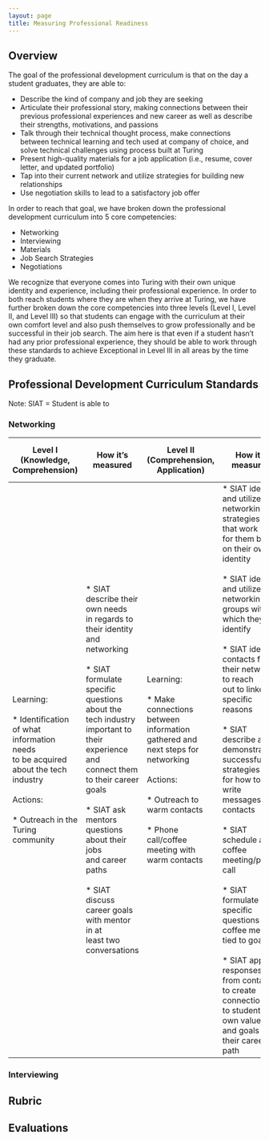 ```yaml
---
layout: page
title: Measuring Professional Readiness
---
```


## Overview
The goal of the professional development curriculum is that on the day a student graduates, they are able to:
* Describe the kind of company and job they are seeking
* Articulate their professional story, making connections between their previous professional experiences and new career as well as describe their strengths, motivations, and passions
* Talk through their technical thought process, make connections between technical learning and tech used at company of choice, and solve technical challenges using process built at Turing
* Present high-quality materials for a job application (i.e., resume, cover letter, and updated portfolio)
* Tap into their current network and utilize strategies for building new relationships
* Use negotiation skills to lead to a satisfactory job offer

In order to reach that goal, we have broken down the professional development curriculum into 5 core competencies:

* Networking
* Interviewing
* Materials
* Job Search Strategies
* Negotiations

We recognize that everyone comes into Turing with their own unique identity and experience, including their professional experience. In order to both reach students where they are when they arrive at Turing, we have further broken down the core competencies into three levels (Level I, Level II, and Level III) so that students can engage with the curriculum at their own comfort level and also push themselves to grow professionally and be successful in their job search. The aim here is that even if a student hasn’t had any prior professional experience, they should be able to work through these standards to achieve Exceptional in Level III in all areas by the time they graduate. 

## Professional Development Curriculum Standards
Note: SIAT = Student is able to

### Networking

| Level I (Knowledge, Comprehension) | How it’s measured | Level II (Comprehension, Application) | How it’s measured | Level III (Application, Analysis, Synthesis) | How it’s measured |
|-|-|-|-|-|-|
| Learning:<br><br>* Identification of what information needs<br> to be acquired about the tech industry<br><br>Actions: <br><br>* Outreach in the Turing community | * SIAT describe their own needs <br>in regards to their identity and networking<br><br>* SIAT formulate specific questions about the <br>tech industry important to their experience and <br>connect them to their career goals<br><br>* SIAT ask mentors questions about their jobs <br>and career paths<br><br>* SIAT discuss career goals with mentor in at <br>least two conversations | Learning:<br><br>* Make connections between information <br>gathered and next steps for networking<br><br>Actions:<br><br>* Outreach to warm contacts<br><br>* Phone call/coffee meeting with warm contacts | * SIAT identify and utilize networking strategies <br>that work best for them based on their own identity<br><br>* SIAT identify and utilize networking groups with <br>which they identify <br><br>* SIAT identify contacts from their network to reach <br>out to linked to specific reasons<br><br>* SIAT describe and demonstrate successful strategies <br>for how to write messages to contacts<br><br>* SIAT schedule a coffee meeting/phone call<br><br>* SIAT formulate specific questions for coffee meeting <br>tied to goals <br><br>* SIAT apply responses from contact to create connections <br>to student’s own values and goals in their career path | Learning:<br><br>* Synthesize learning from initial outreach <br>and apply to specific positions and/or further learning<br><br>Actions:<br><br>* Outreach for specific position<br><br>* Phone call/coffee meeting with cold contact<br><br>* Job shadow | * SIAT identify contacts outside their immediate network <br>from companies/industries that align with their interests<br><br>* SIAT identify relevant contacts from companies with positions <br>they want to pursue<br><br>* SIAT research company and contact to come up with relevant <br>questions for coffee meetings or job shadows<br><br>* SIAT analyze takeaways from conversations to apply to own <br>career goals and use in job application   |

### Interviewing



## Rubric

## Evaluations
